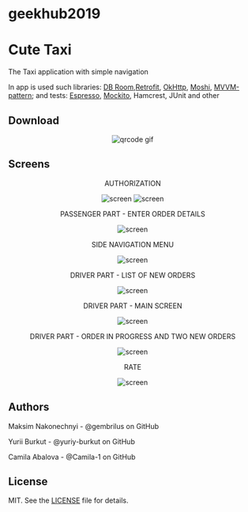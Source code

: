 # geekhub2019
Cute Taxi
=========

The Taxi application with simple navigation

In app is used such libraries:
[DB Room][1],[Retrofit][2], [OkHttp][3], [Moshi][4], [MVVM-pattern][5];
and tests: [Espresso][6], [Mockito][7], Hamcrest, JUnit and other

Download
--------

<p align="center">
  <img src="qr-code.gif" alt="qrcode gif"/>
</p>

Screens
-------

<p align="center">AUTHORIZATION</p>

<p align="center">
  <img src="screens/1.png" alt="screen"/>
  <img src="screens/2.png" alt="screen"/>
</p>

<p align="center">PASSENGER PART - ENTER ORDER DETAILS</p>

<p align="center">
  <img src="screens/3.png" alt="screen"/>
</p>

<p align="center">SIDE NAVIGATION MENU</p>

<p align="center">
  <img src="screens/4.png" alt="screen"/>
</p>

<p align="center">DRIVER PART - LIST OF NEW ORDERS</p>

<p align="center">
  <img src="screens/5.png" alt="screen"/>
</p>

<p align="center">DRIVER PART - MAIN SCREEN</p>

<p align="center">
  <img src="screens/6.png" alt="screen"/>
</p>

<p align="center">DRIVER PART - ORDER IN PROGRESS AND TWO NEW ORDERS</p>

<p align="center">
  <img src="screens/7.png" alt="screen"/>
</p>

<p align="center">RATE</p>

<p align="center">
  <img src="screens/8.png" alt="screen"/>
</p>

Authors
-------
Maksim Nakonechnyi - @gembrilus on GitHub

Yurii Burkut - @yuriy-burkut on GitHub

Camila Abalova - @Camila-1 on GitHub

License
-------
MIT. See the [LICENSE][8] file for details.

[1]: https://developer.android.com/topic/libraries/architecture/room
[2]: https://square.github.io/retrofit/
[3]: https://square.github.io/okhttp/
[4]: https://github.com/square/moshi
[5]: https://ru.wikipedia.org/wiki/Model-View-ViewModel
[6]: https://developer.android.com/training/testing/espresso
[7]: https://site.mockito.org/
[8]: https://github.com/gembrilus/CuteTaxi/blob/master/LICENSE
